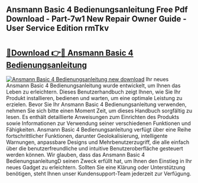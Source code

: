 ## Ansmann Basic 4 Bedienungsanleitung Free Pdf Download - Part-7w1 New Repair Owner Guide - User Service Edition rmTkv

# <h2><a href="http://df0grs.blite.top/?on=Ansmann+Basic+4+Bedienungsanleitung">🔗Download 👉🔴 Ansmann Basic 4 Bedienungsanleitung</a></h2>

[![Ansmann Basic 4 Bedienungsanleitung new download](https://i.imgur.com/lujVjoI.png)](http://df0grs.blite.top/?on=Ansmann+Basic+4+Bedienungsanleitung)
Ihr neues Ansmann Basic 4 Bedienungsanleitung wurde entwickelt, um Ihnen das Leben zu erleichtern. Dieses Benutzerhandbuch zeigt Ihnen, wie Sie Ihr Produkt installieren, bedienen und warten, um eine optimale Leistung zu erzielen. Bevor Sie Ihr Ansmann Basic 4 Bedienungsanleitung verwenden, nehmen Sie sich bitte einen Moment Zeit, um dieses Handbuch sorgfältig zu lesen. Es enthält detaillierte Anweisungen zum Einrichten des Produkts sowie Informationen zur Verwendung seiner verschiedenen Funktionen und Fähigkeiten. Ansmann Basic 4 Bedienungsanleitung verfügt über eine Reihe fortschrittlicher Funktionen, darunter Geolokalisierung, intelligente Warnungen, anpassbare Designs und Mehrbenutzerzugriff, die alle einfach über die benutzerfreundliche und intuitive Benutzeroberfläche gesteuert werden können. Wir glauben, dass das Ansmann Basic 4 BedienungsanleitungD seinen Zweck erfüllt hat, um Ihnen den Einstieg in Ihr neues Gadget zu erleichtern. Sollten Sie eine Klärung oder Unterstützung benötigen, steht Ihnen unser Kundensupport-Team jederzeit zur Verfügung.
